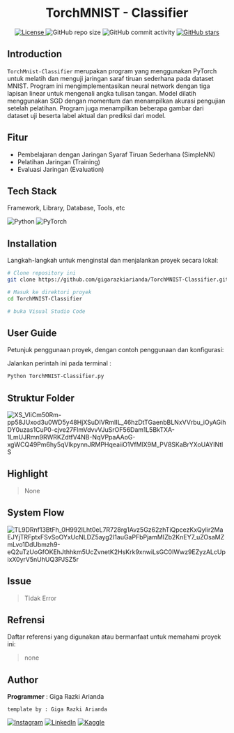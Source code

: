 <h1 align="center">TorchMNIST - Classifier</h1>

<p align="center">
  <a href="LICENSE">
    <img alt="License" src="https://img.shields.io/badge/License-none-lightgrey.svg">
  </a>
  <img alt="GitHub repo size" src="https://img.shields.io/github/repo-size/gigarazkiarianda/TorchMNIST-Classifier">
  <img alt="GitHub commit activity" src="https://img.shields.io/github/commit-activity/m/gigarazkiarianda/TorchMNIST-Classifier">
  <a href="https://github.com/gigarazkiarianda/TorchMNIST-Classifier/stargazers">
    <img alt="GitHub stars" src="https://img.shields.io/github/stars/gigarazkiarianda/TorchMNIST-Classifier">
  </a>
</p>


## Introduction
`TorchMnist-Classifier` merupakan program yang menggunakan PyTorch untuk melatih dan menguji jaringan saraf tiruan sederhana pada dataset MNIST. Program ini mengimplementasikan neural network dengan tiga lapisan linear untuk mengenali angka tulisan tangan. Model dilatih menggunakan SGD dengan momentum dan menampilkan akurasi pengujian setelah pelatihan. Program juga menampilkan beberapa gambar dari dataset uji beserta label aktual dan prediksi dari model.


## Fitur 
 * Pembelajaran dengan Jaringan Syaraf Tiruan Sederhana (SimpleNN)
 * Pelatihan Jaringan (Training)
 * Evaluasi Jaringan (Evaluation)

## Tech Stack
Framework, Library, Database, Tools, etc

![Python](https://img.shields.io/badge/python-3670A0?style=for-the-badge&logo=python&logoColor=ffdd54)
![PyTorch](https://img.shields.io/badge/PyTorch-%23EE4C2C.svg?style=for-the-badge&logo=PyTorch&logoColor=white)

## Installation
Langkah-langkah untuk menginstal dan menjalankan proyek secara lokal:
```bash
# Clone repository ini
git clone https://github.com/gigarazkiarianda/TorchMNIST-Classifier.git

# Masuk ke direktori proyek
cd TorchMNIST-Classifier

# buka Visual Studio Code
```


## User Guide 
Petunjuk penggunaan proyek, dengan contoh penggunaan dan konfigurasi:

Jalankan perintah ini pada terminal : 
``` bash
Python TorchMNIST-Classifier.py
```

## Struktur Folder
![XS_VIiCm50Rm-pp58JUxod3u0WD5y48HjXSuDIVRmIIL_46hzDtTGaenbBLNxVVrbu_iOyAGihDY0uzas1CuP0-cjve27FlmVdvvVJuSrOF56Dam1L5BkTXA-1LmUJRmn9RWRKZdtfV4NB-NqVPpaAAoG-xgWCQ49Pm6hy5qVlkpynnJRMPHqeaiiO1VfMlX9M_PV8SKaBrYXoUAYlNtlS](https://github.com/gigarazkiarianda/TorchMNIST-Classifier/assets/75737741/7e592e03-987a-4006-b9ce-01b15c734f96)


## Highlight
> None

## System Flow
![TL9DRnf13BtFh_0H992ILht0eL7R728rg1Avz5Gz62zhTiQpcezKxQylir2MaEJYjTRFptxFSvSoOYxUcNLDZ5ayg2I1auGaPFbPjamMIZb2KnEY7_uZOsaMZmLvo1DdUbmzh9-eQ2uTzUoGfOKEhJthhkm5UcZvnetK2HsKrk9xnwiLsGC0IWwz9EZyzALcUpixX0yrV5nUhUQ3PJSZ5r](https://github.com/gigarazkiarianda/TorchMNIST-Classifier/assets/75737741/bcc71aa2-d4e5-4a85-9005-d391f0d9c6f0)



## Issue

> Tidak Error 

## Refrensi
Daftar referensi yang digunakan atau bermanfaat untuk memahami proyek ini:

> none

## Author
  **Programmer**  : Giga Razki Arianda

   `template by : Giga Razki Arianda`
   
[![Instagram](https://img.shields.io/badge/Instagram-%23E4405F.svg?logo=Instagram&logoColor=white)](https://www.instagram.com/gigarazkiarianda/) 
[![LinkedIn](https://img.shields.io/badge/LinkedIn-%230077B5.svg?logo=linkedin&logoColor=white)](https://www.linkedin.com/in/gigarazkiarianda/)
[![Kaggle](https://img.shields.io/badge/Kaggle-035a7d?style=for-the-badge&logo=kaggle&logoColor=white)](https://www.kaggle.com/gigarazki)
